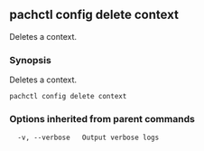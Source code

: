 ## pachctl config delete context

Deletes a context.

### Synopsis


Deletes a context.

```
pachctl config delete context
```

### Options inherited from parent commands

```
  -v, --verbose   Output verbose logs
```

